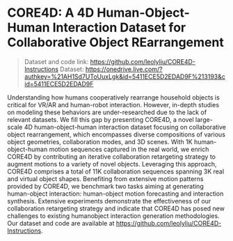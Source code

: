 # CORE4D: A 4D Human-Object-Human Interaction Dataset for Collaborative Object REarrangement

> Dataset and code link: https://github.com/leolyliu/CORE4D-Instructions
> Dataset: https://onedrive.live.com/?authkey=%21AH1Sd7UToUuxLgk&id=5411ECE5D2EDAD9F%213193&cid=5411ECE5D2EDAD9F

Understanding how humans cooperatively rearrange household objects is critical for VR/AR and human-robot interaction. However, in-depth studies on modeling these behaviors are under-researched due to the lack of relevant datasets. We fill this gap by presenting CORE4D, a novel large-scale 4D human-object-human interaction dataset focusing on collaborative object rearrangement, which encompasses diverse compositions of various object geometries, collaboration modes, and 3D scenes. With 1K human-object-human motion sequences captured in the real world, we enrich CORE4D by contributing an iterative collaboration retargeting strategy to augment motions to a variety of novel objects. Leveraging this approach, CORE4D comprises a total of 11K collaboration sequences spanning 3K real and virtual object shapes. Benefiting from extensive motion patterns provided by CORE4D, we benchmark two tasks aiming at generating human-object interaction: human-object motion forecasting and interaction synthesis. Extensive experiments demonstrate the effectiveness of our collaboration retargeting strategy and indicate that CORE4D has posed new challenges to existing humanobject interaction generation methodologies. Our dataset and code are available at https://github.com/leolyliu/CORE4D-Instructions.

<!---
CORE4D/CORE4D is a ✨ special ✨ repository because its `README.md` (this file) appears on your GitHub profile.
You can click the Preview link to take a look at your changes.
--->
